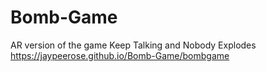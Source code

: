 # Bomb-Game
AR version of the game Keep Talking and Nobody Explodes
https://jaypeerose.github.io/Bomb-Game/bombgame
